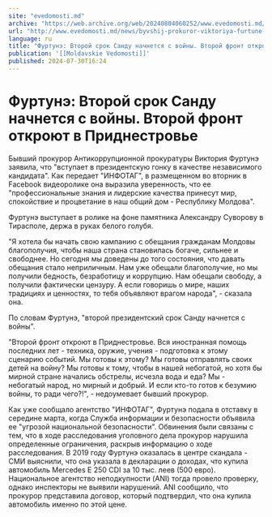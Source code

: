 ```yaml
---
site: "evedomosti.md"
archive: "https://web.archive.org/web/20240804060252/www.evedomosti.md/news/byvshij-prokuror-viktoriya-furtune-zayavila-o-namerenii-ball"
url: "http://www.evedomosti.md/news/byvshij-prokuror-viktoriya-furtune-zayavila-o-namerenii-ball"
language: ru
title: "Фуртунэ: Второй срок Санду начнется с войны. Второй фронт откроют в Приднестровье"
publication: '[[Moldavskie Vedomosti]]'
published: 2024-07-30T16:24
---
```


# Фуртунэ: Второй срок Санду начнется с войны. Второй фронт откроют в Приднестровье

Бывший прокурор Антикоррупционной прокуратуры Виктория Фуртунэ заявила, что "вступает в президентскую гонку в качестве независимого кандидата". Как передает "ИНФОТАГ", в размещенном во вторник в Facebook видеоролике она выразила уверенность, что ее "профессиональные знания и лидерские качества принесут мир, спокойствие и процветание в наш общий дом - Республику Молдова".

Фуртунэ выступает в ролике на фоне памятника Александру Суворову в Тирасполе, держа в руках белого голубя.

"Я хотела бы начать свою кампанию с обещания гражданам Молдовы благополучия, чтобы наша страна становилась богаче, сильнее и свободнее. Но сегодня мы доведены до того состояния, что давать обещания стало неприличным. Нам уже обещали благополучие, но мы получили бедность, безработицу и коррупцию. Нам обещали свободу, а получили фактически цензуру. А если говоришь о мире, наших традициях и ценностях, то тебя объявляют врагом народа", - сказала она.

По словам Фуртунэ, "второй президентский срок Санду начнется с войны".

"Второй фронт откроют в Приднестровье. Вся иностранная помощь последних лет - техника, оружие, учения - подготовка к этому сценарию событий. Мы готовы к этому? Мы готовы отправлять своих детей на войну? Мы готовы к тому, чтобы в нашей небогатой, но хотя бы мирной стране начались обстрелы, исчезла вода и еда? Мы - небогатый народ, но мирный и добрый. И если кто-то готов к безумию войны, то ради чего?!", - недоумевает бывший прокурор.

Как уже сообщало агентство "ИНФОТАГ", Фуртунэ подала в отставку в середине марта, когда Служба информации и безопасности объявила ее "угрозой национальной безопасности". Обвинения были связаны с тем, что в ходе расследования уголовного дела прокурор нарушила определенные ограничения, раскрыв информацию о ходе расследования. В 2019 году Фуртунэ оказалась в центре скандала - СМИ выяснили, что она указала в декларации о доходах, что купила автомобиль Mercedes E 250 CDI за 10 тыс. леев (500 евро). Национальное агентство неподкупности (ANI) тогда провело проверку, однако инспекторы не выявили нарушений. ANI сообщило, что прокурор представила договор, который подтвердил, что она купила автомобиль именно по этой цене.